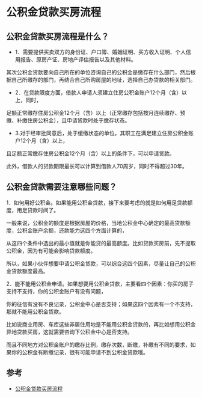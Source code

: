 # 公积金贷款买房流程


## 公积金贷款买房流程是什么？

- 1．需要提供买卖双方的身份证、户口簿、婚姻证明、买方收入证明、个人信用报告、原房产证、房地产评估报告以及其他材料。

其次公积金贷款要向自己所在的单位咨询自己的公积金是缴存在什么部门，然后根据自己所缴存的部门，再结合自己所购房屋的地址，选择自己办贷款的相关部门。

- 2．在贷款限度方面，借款人申请人须建立住房公积金账户12个月（含）以上，同时，

足额正常缴存住房公积金12个月（含）以上（正常缴存包括按月连续缴存、预缴、补缴住房公积金），且申请贷款时处于缴存状态。

- 3.对于经审批同意后，处于缓缴状态的单位，其职工在满足建立住房公积金账户12个月（含）以上，

且足额正常缴存住房公积金12个月（含）以上的条件下，可以申请贷款。

此外，借款人的贷款期限最长可以计算到借款人70周岁，同时不得超过30年。



## 公积金贷款需要注意哪些问题？

1．如何用好公积金。如果能用公积金贷款，接下来要考虑的就是如何用足贷款额度，用足贷款时间了。

一般来说，公积金的额度是根据房屋的价格，当地公积金中心确定的最高贷款额度，公积金账户余额，还款能力这四个方面计算的，

从这四个条件中选出的最小值就是你能贷的最高额度。比如贷款买房前，先不提取公积金，因为有可能会影响贷款额度。

所以，如果小伙伴想要申请公积金贷款，可以综合这四个因素，尽量让自己的公积金贷款额度最高。

2．能不能用公积金申请。如果想要用公积金贷款，主要看四个因素：你买的房子支持不支持，你的公积金账户有没有问题，

你的征信有没有不良记录，公积金中心是否支持；如果这四个因素有一个不支持，那就不能用公积金贷款。

比如说商业用房、车库这些非居住用地是不能用公积金贷款的，再比如想用公积金异地贷款买房，这就需要咨询下公积金中心是否支持。

而且不同地方对公积金账户的缴存比例，缴存次数，断缴，补缴有不同的要求，如果你的公积金有断缴记录，很有可能申请不到公积金贷款哦。





## 参考
- [公积金贷款买房流程](http://zhishi.fang.com/xf/qg_457964.html)
